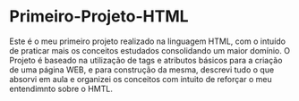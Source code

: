 # Primeiro-Projeto-HTML

Este é o meu primeiro projeto realizado na linguagem HTML, com o intuído de praticar mais os conceitos estudados consolidando um maior domínio. O Projeto é baseado na utilização de tags e atributos básicos para a criação de uma página WEB, e para construção da mesma, descrevi tudo o que absorvi em aula e organizei os conceitos com intuito de reforçar o meu entendimnto sobre o HMTL.
